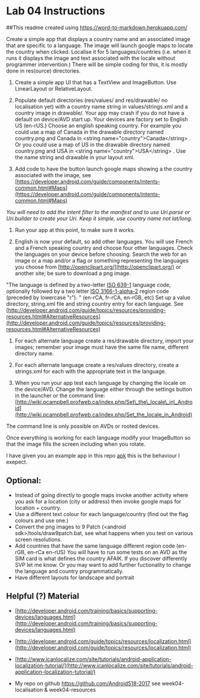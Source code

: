 # Lab 04 Instructions

##This readme created using https://word-to-markdown.herokuapp.com/

Create a simple app that displays a country name and an associated image that are specific to a language.   The image will launch  google maps to locate the country when clicked.  Localise it for 5 languages/countries  (i.e. when it runs it displays the image and text associated with the locale without programmer intervention.)  There will be simple coding for this,  it is mostly  done in res(ource) directories.

1. Create a simple app UI that has a TextView and ImageButton. Use LinearLayout or RelativeLayout.

1. Populate default directories (res/values/ and res/drawable/ no localisation yet) with a country name string in values/strings.xml  and a country image in drawable/.  Your app may crash if you do not have a default on device/AVD start up.  Your  devices are factory set to  English US (en-rUS.)  Choose an english speaking country.
For example you could use a map of  Canada in the drawable directory named country.png and  Canada in &lt;string name=&quot;country&quot;&gt;Canada&lt;/string&gt; .
Or you could use a map of US in the drawable directory named country.png and  USA in &lt;string name=&quot;country&quot;&gt;USA&lt;/string&gt; .   Use the name string and drawable  in  your layout xml.

1. Add code to have the button launch google maps  showing a the country associated with the image, see [https://developer.android.com/guide/components/intents-common.html#Maps](https://developer.android.com/guide/components/intents-common.html#Maps)

_You will need to add the intent filter to the manifest and to use Uri.parse or Uri.builder to create your Uri.   Keep it simple, use country name not lat/long._

1. Run your app at this point, to make sure it works.


2. English  is now your default, so  add other languages.  You will use French and a French speaking  country and choose four other languages.  Check the languages on your device before choosing. Search the web for an image or a map and/or a flag or something representing the languages you choose from [http://openclipart.org/](http://openclipart.org/) or another site; be sure to download a png image.

&quot;The language is defined by a two-letter  [ISO 639-1](http://www.loc.gov/standards/iso639-2/php/code_list.php) language code, optionally followed by a two letter  [ISO 3166-1-alpha-2](http://www.iso.org/iso/prods-services/iso3166ma/02iso-3166-code-lists/country_names_and_code_elements) region code (preceded by lowercase &quot;r&quot;). &quot; (en-rCA, fr-rCA, en-rGB, etc) Set up a value directory, string.xml file and string country entry for each language.
See [http://developer.android.com/guide/topics/resources/providing-resources.html#AlternativeResources](http://developer.android.com/guide/topics/resources/providing-resources.html#AlternativeResources)

1. For each alternate language create a res/drawable directory,  import your images; remember your image must have the same file name, different directory name.

1. For each alternate language create a res/values directory,  create a strings.xml for each with the appropriate text in the language.

1. When you run your app test each language by changing the locale on the device/AVD.  Change the language  either through the settings button  in the launcher or the command line:   [http://wiki.pcampbell.profweb.ca/index.php/Set\_the\_locale\_in\_Android](http://wiki.pcampbell.profweb.ca/index.php/Set_the_locale_in_Android)

 The command line is only possible on AVDs or rooted devices.

Once everything is working for each language modify your ImageButton so that the image fills the screen including when you rotate.

I have given you an example app  in this repo [apk](lab04-teachers-example.apk)    this is the behaviour I exepect.

## Optional:

- Instead of going directly to google maps invoke another activity where you ask  for a location (city or address) then invoke google maps for location + country.
- Use a different text colour for each language/country (find out the flag colours and use one.)
- Convert the png images to 9  Patch (&lt;android sdk&gt;/tools/draw9patch.bat, see what happens when you test on various screen resolutions.
- Add countries that have the same language different region code (en-rGB, en-rCa en-rUS)   You will have to run some tests on an AVD as the SIM card is what defines the country AFAIK.  If you discover differently SVP let me know.  Or you may want to add further fuctionality to change the language and country programmatically.
- Have different layouts for landscape and portrait

## Helpful (?) Material

- [http://developer.android.com/training/basics/supporting-devices/languages.html](http://developer.android.com/training/basics/supporting-devices/languages.html)
- [http://developer.android.com/guide/topics/resources/localization.html](http://developer.android.com/guide/topics/resources/localization.html)
- [http://www.icanlocalize.com/site/tutorials/android-application-localization-tutorial/](http://www.icanlocalize.com/site/tutorials/android-application-localization-tutorial/)

- My repo on github <https://github.com/Android518-2017> see  week04-localisation  &amp; week04-resources
